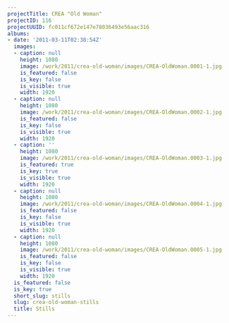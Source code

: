 ```yaml
---
projectTitle: CREA "Old Woman"
projectID: 116
projectUUID: fc011cf672e147e78036493e56aac316
albums:
- date: '2011-03-11T02:38:54Z'
  images:
  - caption: null
    height: 1080
    image: /work/2011/crea-old-woman/images/CREA-OldWoman.0001-1.jpg
    is_featured: false
    is_key: false
    is_visible: true
    width: 1920
  - caption: null
    height: 1080
    image: /work/2011/crea-old-woman/images/CREA-OldWoman.0002-1.jpg
    is_featured: false
    is_key: false
    is_visible: true
    width: 1920
  - caption: ''
    height: 1080
    image: /work/2011/crea-old-woman/images/CREA-OldWoman.0003-1.jpg
    is_featured: true
    is_key: true
    is_visible: true
    width: 1920
  - caption: null
    height: 1080
    image: /work/2011/crea-old-woman/images/CREA-OldWoman.0004-1.jpg
    is_featured: false
    is_key: false
    is_visible: true
    width: 1920
  - caption: null
    height: 1080
    image: /work/2011/crea-old-woman/images/CREA-OldWoman.0005-1.jpg
    is_featured: false
    is_key: false
    is_visible: true
    width: 1920
  is_featured: false
  is_key: true
  short_slug: stills
  slug: crea-old-woman-stills
  title: Stills
---
```

